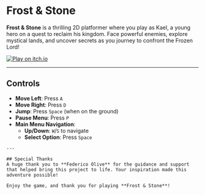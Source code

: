 # Frost & Stone

**Frost & Stone** is a thrilling 2D platformer where you play as Kael, a young hero on a quest to reclaim his kingdom. Face powerful enemies, explore mystical lands, and uncover secrets as you journey to confront the Frozen Lord!

[![Play on itch.io](https://img.shields.io/badge/Play_on-itch.io-red)](https://your-game-url.itch.io/)

---

## Controls
- **Move Left**: Press `A`
- **Move Right**: Press `D`
- **Jump**: Press `Space` (when on the ground)
- **Pause Menu**: Press `P`
- **Main Menu Navigation**:
    - **Up/Down**: `W`/`S` to navigate
    - **Select Option**: Press `Space`

~~~~
---

## Special Thanks
A huge thank you to **Federico Olive** for the guidance and support that helped bring this project to life. Your inspiration made this adventure possible!

Enjoy the game, and thank you for playing **Frost & Stone**!
~~~~